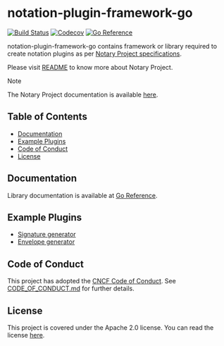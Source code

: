 # notation-plugin-framework-go

[![Build Status](https://github.com/notaryproject/notation-plugin-framework-go/actions/workflows/build.yml/badge.svg?event=push&branch=main)](https://github.com/notaryproject/notation-plugin-framework-go/actions/workflows/build.yml?query=workflow%3Abuild+event%3Apush+branch%3Amain)
[![Codecov](https://codecov.io/gh/notaryproject/notation-plugin-framework-go/branch/main/graph/badge.svg)](https://codecov.io/gh/notaryproject/notation-plugin-framework-go)
[![Go Reference](https://pkg.go.dev/badge/github.com/notaryproject/notation-plugin-framework-go.svg)](https://pkg.go.dev/github.com/notaryproject/notation-plugin-framework-go@main)

notation-plugin-framework-go contains framework or library required to create notation plugins as per [Notary Project specifications](https://github.com/notaryproject/specifications).

Please visit [README](https://github.com/notaryproject/.github/blob/main/README.md) to know more about Notary Project.

> [!NOTE]
> The Notary Project documentation is available [here](https://notaryproject.dev/docs/).

## Table of Contents

- [Documentation](#documentation)
- [Example Plugins](#example-plugins)
- [Code of Conduct](#code-of-conduct)
- [License](#license)

## Documentation

Library documentation is available at [Go Reference](https://pkg.go.dev/github.com/notaryproject/notation-plugin-framework-go).

## Example Plugins

- [Signature generator](example/signaturegenerator/)
- [Envelope generator](example/envelopegenerator/)

## Code of Conduct

This project has adopted the [CNCF Code of Conduct](https://github.com/cncf/foundation/blob/master/code-of-conduct.md). See [CODE_OF_CONDUCT.md](CODE_OF_CONDUCT.md) for further details.

## License

This project is covered under the Apache 2.0 license. You can read the license [here](LICENSE).
